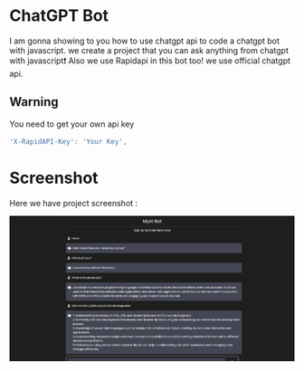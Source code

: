 # ChatGPT Bot

I am gonna showing to you how to use chatgpt api to code a chatgpt bot with javascript. we create a project that you can ask anything from chatgpt with javascript❗️
Also we use Rapidapi in this bot too! we use official chatgpt api.

## Warning

You need to get your own api key

```javascript
'X-RapidAPI-Key': 'Your Key',
```

# Screenshot

Here we have project screenshot :

![screenshot](assets/MyAIBot.png)